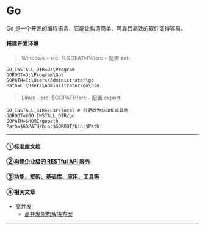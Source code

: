 # Go
Go 是一个开源的编程语言，它能让构造简单、可靠且高效的软件变得容易。

#### [搭建开发环境](https://juejin.im/book/5b0778756fb9a07aa632301e/section/5b0d466bf265da08ee7edd20)

> Windows - src: %GOPATH%\src - 配置 set:

    GO_INSTALL_DIR=D:\Program
    GOROOT=D:\Program\Go\
    GOPATH=C:\Users\Administrator\go
    Path=C:\Users\Administrator\go\bin

> Linux - src: $GOPATH/src - 配置 export:

    GO_INSTALL_DIR=/usr/local # 可更改为$HOME或其他
    GOROOT=$GO_INSTALL_DIR/go
    GOPATH=$HOME/gopath
    Path=$GOPATH/bin:$GOROOT/bin:$Path

----

#### ①[标准库文档](https://studygolang.com/pkgdoc)

#### ②[构建企业级的 RESTful API 服务](https://juejin.im/book/5b0778756fb9a07aa632301e)

#### ③[功能、框架、基础库、应用、工具等](https://github.com/avelino/awesome-go)

#### ④相关文章

 * 高并发
    * [高并发架构解决方案](https://studygolang.com/articles/15479)


----

